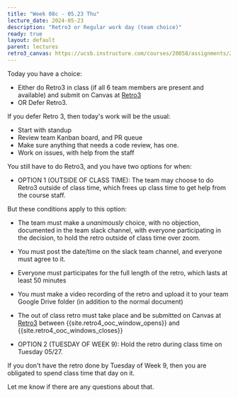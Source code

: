 ```yaml
---
title: "Week 08c - 05.23 Thu"
lecture_date: 2024-05-23
description: "Retro3 or Regular work day (team choice)"
ready: true
layout: default
parent: lectures
retro3_canvas: https://ucsb.instructure.com/courses/20058/assignments/245870
---
```


Today you have a choice:

* Either do Retro3 in class (if all 6 team members are present and available) and submit on Canvas at [Retro3]({{page.retro3_canvas}})
* OR Defer Retro3.
  
If you defer Retro 3, then today's work will be the usual:

* Start with standup
* Review team Kanban board, and PR queue
* Make sure anything that needs a code review, has one.
* Work on issues, with help from the staff

You still have to do Retro3, and you have two options for when:

* OPTION 1 (OUTSIDE OF CLASS TIME): The team may choose to do Retro3 outside of class time, which frees up class time to get help from the course staff.

But these conditions apply to this option:

  * The team must make a *unanimously* choice, with no objection, documented in the team slack channel, with everyone participating in the decision, to hold the retro outside of class time over zoom.
  * You must post the date/time on the slack team channel, and everyone must agree to it.
  * Everyone must participates for the full length of the retro, which lasts at least 50 minutes
  * You must make a video recording of the retro and upload it to your team Google Drive folder (in addition to the normal document)
  * The out of class retro must take place and be submitted on Canvas at [Retro3]({{page.retro3_canvas}}) between {{site.retro4_ooc_window_opens}} and {{site.retro4_ooc_windows_closes}}


* OPTION 2 (TUESDAY OF WEEK 9): Hold the retro during class time on Tuesday 05/27.

If you don't have the retro done by Tuesday of Week 9, then you are obligated to spend class time that day on it.

Let me know if there are any questions about that.

